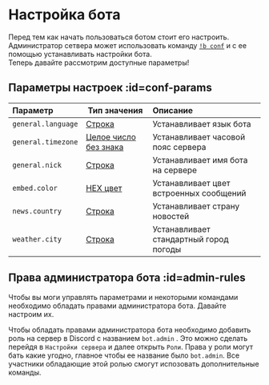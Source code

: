 # Настройка бота

Перед тем как начать пользоваться ботом стоит его настроить.  
Администратор сетвера может использовать команду [`!b conf`](/ru-ru/admin?) и с ее помощью устанавливать настройки бота.  
Теперь давайте рассмотрим доступные параметры!

## Параметры настроек :id=conf-params

| Параметр           | Тип значения                                                  | Описание                                |
| :----------------- | ------------------------------------------------------------- | :-------------------------------------- |
| `general.language` | [Строка](/ru-ru/arguments?id=string)                          | Устанавливает язык бота                 |
| `general.timezone` | [Целое число без знака](/ru-ru/arguments?id=integer-unsigned) | Устанавливает часовой пояс сервера      |
| `general.nick`     | [Строка](/ru-ru/arguments?id=string)                          | Устанавливает имя бота на сервере       |
| `embed.color`      | [HEX цвет](/ru-ru/arguments?id=hex-color)                     | Устанавливает цвет встроенных сообщений |
| `news.country`     | [Строка](/ru-ru/arguments?id=string)                          | Устанавливает страну новостей           |
| `weather.city`     | [Строка](/ru-ru/arguments?id=string)                          | Устанавливает стандартный город погоды  |

## Права администратора бота :id=admin-rules

Чтобы вы моги управлять параметрами и некоторыми командами необходимо обладать правами администратора бота. Давайте настроим их.

Чтобы обладать правами администратора бота необходимо добавить 
роль на сервер в Discord с названием `bot.admin` . Это можно сделать перейдя в `Настройки сервера` и далее открыть `Роли`. Права у роли могут бать какие угодно, главное чтобы ее название было `bot.admin`. Все участники обладающие этой ролью смогут испозовать дополнительные команды.